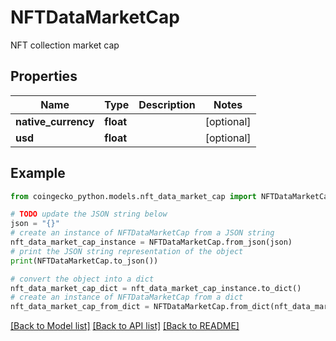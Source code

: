 # NFTDataMarketCap

NFT collection market cap

## Properties

Name | Type | Description | Notes
------------ | ------------- | ------------- | -------------
**native_currency** | **float** |  | [optional] 
**usd** | **float** |  | [optional] 

## Example

```python
from coingecko_python.models.nft_data_market_cap import NFTDataMarketCap

# TODO update the JSON string below
json = "{}"
# create an instance of NFTDataMarketCap from a JSON string
nft_data_market_cap_instance = NFTDataMarketCap.from_json(json)
# print the JSON string representation of the object
print(NFTDataMarketCap.to_json())

# convert the object into a dict
nft_data_market_cap_dict = nft_data_market_cap_instance.to_dict()
# create an instance of NFTDataMarketCap from a dict
nft_data_market_cap_from_dict = NFTDataMarketCap.from_dict(nft_data_market_cap_dict)
```
[[Back to Model list]](../README.md#documentation-for-models) [[Back to API list]](../README.md#documentation-for-api-endpoints) [[Back to README]](../README.md)



